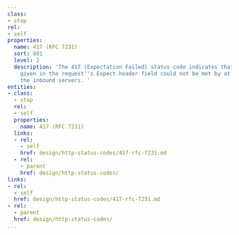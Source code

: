 ```yaml
---
class:
- stop
rel:
- self
properties:
  name: 417 (RFC 7231)
  sort: 801
  level: 2
  description: 'The 417 (Expectation Failed) status code indicates that the expectation
    given in the request''s Expect header field could not be met by at least one of
    the inbound servers. '
entities:
- class:
  - stop
  rel:
  - self
  properties:
    name: 417 (RFC 7231)
  links:
  - rel:
    - self
    href: design/http-status-codes/417-rfc-7231.md
  - rel:
    - parent
    href: design/http-status-codes/
links:
- rel:
  - self
  href: design/http-status-codes/417-rfc-7231.md
- rel:
  - parent
  href: design/http-status-codes/
...
```

